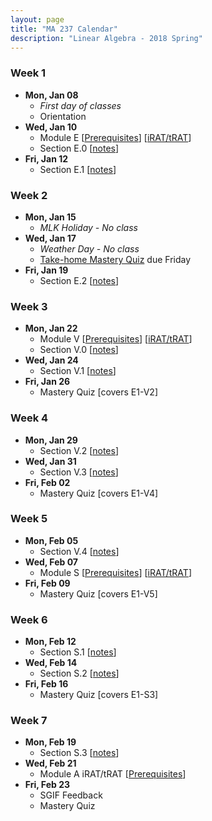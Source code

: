 ```yaml
---
layout: page
title: "MA 237 Calendar"
description: "Linear Algebra - 2018 Spring"
---
```


### Week 1

- **Mon, Jan 08**
    - *First day of classes*
    - Orientation
- **Wed, Jan 10**
    - Module E
      [[Prerequisites][module-E-readiness]]
      [[iRAT/tRAT][module-E-rat]]
    - Section E.0 [[notes][module-E-0]]
- **Fri, Jan 12**
    - Section E.1 [[notes][module-E-1]]

### Week 2

- **Mon, Jan 15**
    - *MLK Holiday - No class*
- **Wed, Jan 17**
    - *Weather Day - No class*
    - [Take-home Mastery Quiz][take-home-01-19]
      due Friday
- **Fri, Jan 19**
    - Section E.2
      [[notes][module-E-2]]

### Week 3

- **Mon, Jan 22**
    - Module V
      [[Prerequisites][module-V-readiness]]
      [[iRAT/tRAT][module-V-rat]]
    - Section V.0
      [[notes][module-V-0]]
- **Wed, Jan 24**
    - Section V.1
      [[notes][module-V-1]]
- **Fri, Jan 26**
    - Mastery Quiz
      [covers E1-V2]

### Week 4

- **Mon, Jan 29**
    - Section V.2
      [[notes][module-V-2]]
- **Wed, Jan 31**
    - Section V.3
      [[notes][module-V-3]]
- **Fri, Feb 02**
    - Mastery Quiz
      [covers E1-V4]

### Week 5

- **Mon, Feb 05**
    - Section V.4
      [[notes][module-V-4]]
- **Wed, Feb 07**
    - Module S
      [[Prerequisites][module-S-readiness]]
      [[iRAT/tRAT][module-S-rat]]
- **Fri, Feb 09**
    - Mastery Quiz
      [covers E1-V5]

### Week 6

- **Mon, Feb 12**
    - Section S.1
      [[notes][module-S-1]]
- **Wed, Feb 14**
    - Section S.2
      [[notes][module-S-2]]
- **Fri, Feb 16**
    - Mastery Quiz
      [covers E1-S3]

### Week 7

- **Mon, Feb 19**
    - Section S.3
      [[notes][module-S-3]]
- **Wed, Feb 21**
    - Module A iRAT/tRAT
      [[Prerequisites][module-A-readiness]]
- **Fri, Feb 23**
    - SGIF Feedback
    - Mastery Quiz


[module-E-readiness]: ../pdf/handout-E-readiness.pdf
[module-E-rat]: ../pdf/rat-1-E.pdf
[module-E-0]: ../pdf/handout-E-0.pdf
[module-E-1]: ../pdf/handout-E-1.pdf
[module-E-2]: ../pdf/handout-E-2.pdf
[take-home-01-19]: ../pdf/quiz-take-home-2018-01-19.pdf
[module-V-readiness]: ../pdf/handout-V-readiness.pdf
[module-V-rat]: ../pdf/rat-2-V.pdf
[module-V-0]: ../pdf/handout-V-0.pdf
[module-V-1]: ../pdf/handout-V-1.pdf
[module-V-2]: ../pdf/handout-V-2.pdf
[module-V-3]: ../pdf/handout-V-3.pdf
[module-V-4]: ../pdf/handout-V-4.pdf
[module-S-readiness]: ../pdf/handout-S-readiness.pdf
[module-S-rat]: ../pdf/rat-3-S.pdf
[module-S-1]: ../pdf/handout-S-1.pdf
[module-S-2]: ../pdf/handout-S-2.pdf
[module-S-3]: ../pdf/handout-S-3.pdf
[module-A-readiness]: ../pdf/handout-A-readiness.pdf
[module-M-readiness]: ../pdf/handout-M-readiness.pdf
[module-G-readiness]: ../pdf/handout-G-readiness.pdf
